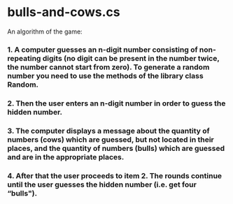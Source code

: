 # bulls-and-cows.cs
An algorithm of the game:

### 1. A computer guesses an n-digit number consisting of non-repeating digits (no digit can be present in the number twice, the number cannot start from zero). To generate a random number you need to use the methods of the library class Random.
### 2. Then the user enters an n-digit number in order to guess the hidden number.
### 3. The computer displays a message about the quantity of numbers (cows) which are guessed, but not located in their places, and the quantity of numbers (bulls) which are guessed and are in the appropriate places.
### 4. After that the user proceeds to item 2. The rounds continue until the user guesses the hidden number (i.e. get four “bulls").
